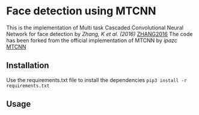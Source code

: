 # Face detection using MTCNN
This is the implementation of Multi task Cascaded Convolutional Neural Network for face detection by *Zhang, K et al. (2016)* [ZHANG2016](https://arxiv.org/pdf/1604.02878)
The code has been forked from the official implementation of MTCNN by *ipazc* [MTCNN](https://github.com/ipazc/mtcnn)

## Installation
Use the requirements.txt file to install the dependencies
`pip3 install -r requirements.txt`

## Usage
